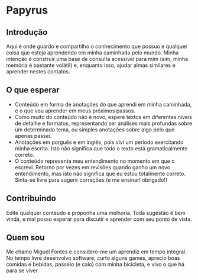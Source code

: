 # Papyrus

## Introdução

Aqui é onde guardo e compartilho o conhecimento que possuo e qualquer coisa que esteja aprendendo em minha caminhada pelo mundo. Minha intenção é construir uma base de consulta acessível para mim \(sim, minha memória é bastante volátil\) e, enquanto isso, ajudar almas similares e aprender nestes contatos.

## O que esperar

* Conteúdo em forma de anotações do que aprendi em minha caminhada, e o que vou aprender em meus próximos passos. 
* Como muito do conteúdo não é novo, espere textos em diferentes níveis de detalhe e formatos, representando ser análises mais profundas sobre um determinado tema, ou simples anotações sobre algo pelo que apenas passei.
* Anotações em porguês e em inglês, pois vivi um período exercitando minha escrita. Isto não significa que todo o texto está gramaticalmente correto.
* O conteúdo representa meu entendimento no momento em que o escrevi. Retorno por vezes em revisões quando ganho um novo entendimento, mas isto não significa que eu estou totalmente correto. Sinta-se livre para sugerir correções \(e me ensinar! obrigado!\)

## Contribuindo

Edite qualquer conteúdo e proponha uma melhoria. Toda sugestão é bem vinda, e mal posso esperar para discutir e aprender com seu ponto de vista.

## Quem sou

Me chamo Miguel Fontes e considero-me um aprendiz em tempo integral. No tempo livre desenvolvo software, curto alguns games, aprecio boas comidas e bebidas, passeio \(e caio\) com minha bicicleta, e vivo o que há para se viver. 



